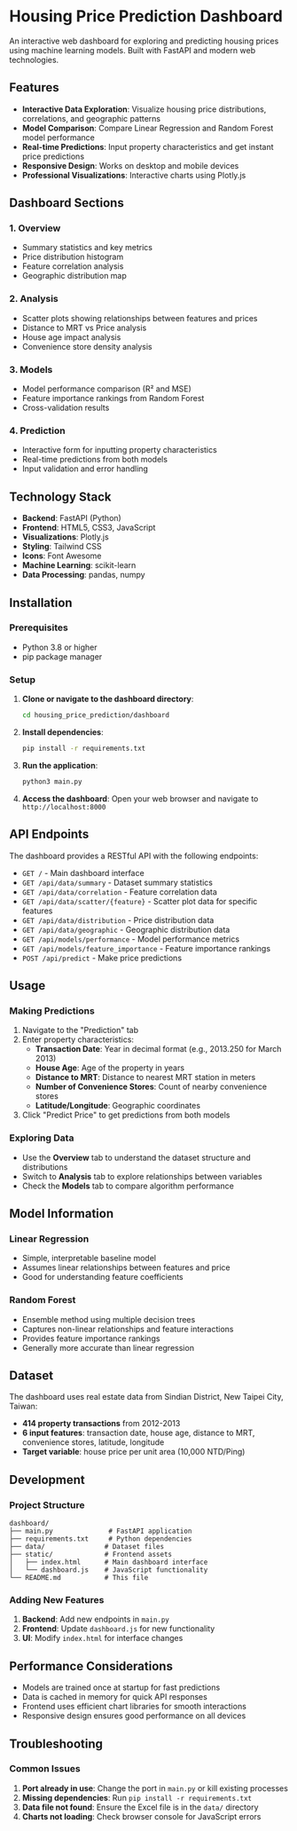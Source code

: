 # Housing Price Prediction Dashboard

An interactive web dashboard for exploring and predicting housing prices using machine learning models. Built with FastAPI and modern web technologies.

## Features

- **Interactive Data Exploration**: Visualize housing price distributions, correlations, and geographic patterns
- **Model Comparison**: Compare Linear Regression and Random Forest model performance
- **Real-time Predictions**: Input property characteristics and get instant price predictions
- **Responsive Design**: Works on desktop and mobile devices
- **Professional Visualizations**: Interactive charts using Plotly.js

## Dashboard Sections

### 1. Overview
- Summary statistics and key metrics
- Price distribution histogram
- Feature correlation analysis
- Geographic distribution map

### 2. Analysis
- Scatter plots showing relationships between features and prices
- Distance to MRT vs Price analysis
- House age impact analysis
- Convenience store density analysis

### 3. Models
- Model performance comparison (R² and MSE)
- Feature importance rankings from Random Forest
- Cross-validation results

### 4. Prediction
- Interactive form for inputting property characteristics
- Real-time predictions from both models
- Input validation and error handling

## Technology Stack

- **Backend**: FastAPI (Python)
- **Frontend**: HTML5, CSS3, JavaScript
- **Visualizations**: Plotly.js
- **Styling**: Tailwind CSS
- **Icons**: Font Awesome
- **Machine Learning**: scikit-learn
- **Data Processing**: pandas, numpy

## Installation

### Prerequisites
- Python 3.8 or higher
- pip package manager

### Setup

1. **Clone or navigate to the dashboard directory**:
   ```bash
   cd housing_price_prediction/dashboard
   ```

2. **Install dependencies**:
   ```bash
   pip install -r requirements.txt
   ```

3. **Run the application**:
   ```bash
   python3 main.py
   ```

4. **Access the dashboard**:
   Open your web browser and navigate to `http://localhost:8000`

## API Endpoints

The dashboard provides a RESTful API with the following endpoints:

- `GET /` - Main dashboard interface
- `GET /api/data/summary` - Dataset summary statistics
- `GET /api/data/correlation` - Feature correlation data
- `GET /api/data/scatter/{feature}` - Scatter plot data for specific features
- `GET /api/data/distribution` - Price distribution data
- `GET /api/data/geographic` - Geographic distribution data
- `GET /api/models/performance` - Model performance metrics
- `GET /api/models/feature_importance` - Feature importance rankings
- `POST /api/predict` - Make price predictions

## Usage

### Making Predictions

1. Navigate to the "Prediction" tab
2. Enter property characteristics:
   - **Transaction Date**: Year in decimal format (e.g., 2013.250 for March 2013)
   - **House Age**: Age of the property in years
   - **Distance to MRT**: Distance to nearest MRT station in meters
   - **Number of Convenience Stores**: Count of nearby convenience stores
   - **Latitude/Longitude**: Geographic coordinates
3. Click "Predict Price" to get predictions from both models

### Exploring Data

- Use the **Overview** tab to understand the dataset structure and distributions
- Switch to **Analysis** tab to explore relationships between variables
- Check the **Models** tab to compare algorithm performance

## Model Information

### Linear Regression
- Simple, interpretable baseline model
- Assumes linear relationships between features and price
- Good for understanding feature coefficients

### Random Forest
- Ensemble method using multiple decision trees
- Captures non-linear relationships and feature interactions
- Provides feature importance rankings
- Generally more accurate than linear regression

## Dataset

The dashboard uses real estate data from Sindian District, New Taipei City, Taiwan:
- **414 property transactions** from 2012-2013
- **6 input features**: transaction date, house age, distance to MRT, convenience stores, latitude, longitude
- **Target variable**: house price per unit area (10,000 NTD/Ping)

## Development

### Project Structure
```
dashboard/
├── main.py              # FastAPI application
├── requirements.txt     # Python dependencies
├── data/               # Dataset files
├── static/             # Frontend assets
│   ├── index.html      # Main dashboard interface
│   └── dashboard.js    # JavaScript functionality
└── README.md           # This file
```

### Adding New Features

1. **Backend**: Add new endpoints in `main.py`
2. **Frontend**: Update `dashboard.js` for new functionality
3. **UI**: Modify `index.html` for interface changes


## Performance Considerations

- Models are trained once at startup for fast predictions
- Data is cached in memory for quick API responses
- Frontend uses efficient chart libraries for smooth interactions
- Responsive design ensures good performance on all devices

## Troubleshooting

### Common Issues

1. **Port already in use**: Change the port in `main.py` or kill existing processes
2. **Missing dependencies**: Run `pip install -r requirements.txt`
3. **Data file not found**: Ensure the Excel file is in the `data/` directory
4. **Charts not loading**: Check browser console for JavaScript errors


